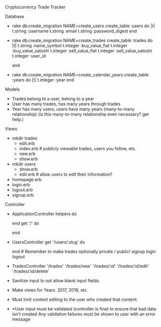 Cryptocurrency Trade Tracker

Database
- rake db:create_migration NAME=create_users
  create_table :users do |t|
    t.string :username
    t.string :email
    t.string :password_digest
  end

<!-- - rake db:create_migration NAME=create_portfolios
  create_table :portfolios do |t|
    t.string :portfolio_name
    t.integer :user_id
  end

  create another table when you feel comfortable getting the first level deep working -->

- rake db:create_migration NAME=create_trades
  create_table :trades do |t|
    t.string :name_symbol
    t.integer :buy_value_fiat
    t.integer :buy_value_satoshi
    t.integer :sell_value_fiat
    t.integer :sell_value_satoshi
    t.integer :user_id
    <!-- t.integer :year_id -->
  end

- rake db:create_migration NAME=create_calendar_years
  create_table :years do |t|
    t.integer :year
  end

Models
- Trades belong to a user, belong to a year
- User has many trades, has many years through trades
- Year has many users, users have many years (many-to-many relationship)
  (is this many-to-many relationship even necessary? get help.)

Views
- mkdir trades
  - edit.erb
  - index.erb # publicly viewable trades, users you follow, etc.
  - new.erb
  - show.erb
- mkdir users
  - show.erb
  - edit.erb # allow users to edit their information?
- homepage.erb
- login.erb
- logout.erb
- signup.erb

Controller
- ApplicationController
  helpers do

  end
  get '/' do

  end

- UsersController
  get '/users/:slug' do

  end # Remember to make trades optionally private / public!
  signup
  login
  logout

- TradesController
  '/trades'
  '/trades/new'
  '/trades/:id'
  '/trades/:id/edit'
  '/trades/:id/delete'

- Sanitize input to not allow blank input fields.
- Make views for Years. 2017, 2018, etc.
- Must limit content editing to the user who created that content.
- *User input must be validated (controller is fine) to ensure that bad data isn't created
Any validation failures must be shown to user with an error message
